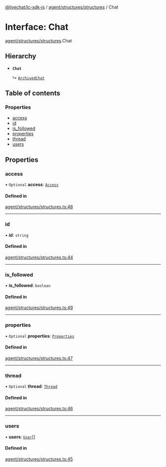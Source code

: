[@livechat/lc-sdk-js](../README.md) / [agent/structures/structures](../modules/agent_structures_structures.md) / Chat

# Interface: Chat

[agent/structures/structures](../modules/agent_structures_structures.md).Chat

## Hierarchy

- **`Chat`**

  ↳ [`ArchivedChat`](agent_structures_structures.ArchivedChat.md)

## Table of contents

### Properties

- [access](agent_structures_structures.Chat.md#access)
- [id](agent_structures_structures.Chat.md#id)
- [is\_followed](agent_structures_structures.Chat.md#is_followed)
- [properties](agent_structures_structures.Chat.md#properties)
- [thread](agent_structures_structures.Chat.md#thread)
- [users](agent_structures_structures.Chat.md#users)

## Properties

### access

• `Optional` **access**: [`Access`](agent_structures_structures.Access.md)

#### Defined in

[agent/structures/structures.ts:48](https://github.com/livechat/lc-sdk-js/blob/125a327/src/agent/structures/structures.ts#L48)

___

### id

• **id**: `string`

#### Defined in

[agent/structures/structures.ts:44](https://github.com/livechat/lc-sdk-js/blob/125a327/src/agent/structures/structures.ts#L44)

___

### is\_followed

• **is\_followed**: `boolean`

#### Defined in

[agent/structures/structures.ts:49](https://github.com/livechat/lc-sdk-js/blob/125a327/src/agent/structures/structures.ts#L49)

___

### properties

• `Optional` **properties**: [`Properties`](agent_structures_structures.Properties.md)

#### Defined in

[agent/structures/structures.ts:47](https://github.com/livechat/lc-sdk-js/blob/125a327/src/agent/structures/structures.ts#L47)

___

### thread

• `Optional` **thread**: [`Thread`](agent_structures_structures.Thread.md)

#### Defined in

[agent/structures/structures.ts:46](https://github.com/livechat/lc-sdk-js/blob/125a327/src/agent/structures/structures.ts#L46)

___

### users

• **users**: [`User`](../modules/agent_structures_users.md#user)[]

#### Defined in

[agent/structures/structures.ts:45](https://github.com/livechat/lc-sdk-js/blob/125a327/src/agent/structures/structures.ts#L45)
